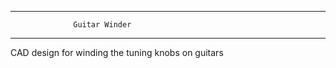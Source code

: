 ------------------------------------------------------
                  Guitar Winder
------------------------------------------------------
CAD design for winding the tuning knobs on guitars
